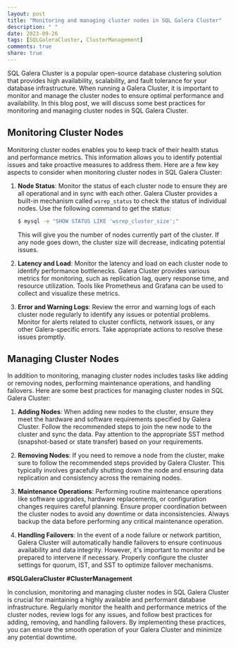 ```yaml
---
layout: post
title: "Monitoring and managing cluster nodes in SQL Galera Cluster"
description: " "
date: 2023-09-26
tags: [SQLGaleraCluster, ClusterManagement]
comments: true
share: true
---
```


SQL Galera Cluster is a popular open-source database clustering solution that provides high availability, scalability, and fault tolerance for your database infrastructure. When running a Galera Cluster, it is important to monitor and manage the cluster nodes to ensure optimal performance and availability. In this blog post, we will discuss some best practices for monitoring and managing cluster nodes in SQL Galera Cluster.

## Monitoring Cluster Nodes

Monitoring cluster nodes enables you to keep track of their health status and performance metrics. This information allows you to identify potential issues and take proactive measures to address them. Here are a few key aspects to consider when monitoring cluster nodes in SQL Galera Cluster:

1. **Node Status**: Monitor the status of each cluster node to ensure they are all operational and in sync with each other. Galera Cluster provides a built-in mechanism called `wsrep_status` to check the status of individual nodes. Use the following command to get the status:

   ```bash
   $ mysql -e "SHOW STATUS LIKE 'wsrep_cluster_size';"
   ```

   This will give you the number of nodes currently part of the cluster. If any node goes down, the cluster size will decrease, indicating potential issues.

2. **Latency and Load**: Monitor the latency and load on each cluster node to identify performance bottlenecks. Galera Cluster provides various metrics for monitoring, such as replication lag, query response time, and resource utilization. Tools like Prometheus and Grafana can be used to collect and visualize these metrics.

3. **Error and Warning Logs**: Review the error and warning logs of each cluster node regularly to identify any issues or potential problems. Monitor for alerts related to cluster conflicts, network issues, or any other Galera-specific errors. Take appropriate actions to resolve these issues promptly.

## Managing Cluster Nodes

In addition to monitoring, managing cluster nodes includes tasks like adding or removing nodes, performing maintenance operations, and handling failovers. Here are some best practices for managing cluster nodes in SQL Galera Cluster:

1. **Adding Nodes**: When adding new nodes to the cluster, ensure they meet the hardware and software requirements specified by Galera Cluster. Follow the recommended steps to join the new node to the cluster and sync the data. Pay attention to the appropriate SST method (snapshot-based or state transfer) based on your requirements.

2. **Removing Nodes**: If you need to remove a node from the cluster, make sure to follow the recommended steps provided by Galera Cluster. This typically involves gracefully shutting down the node and ensuring data replication and consistency across the remaining nodes.

3. **Maintenance Operations**: Performing routine maintenance operations like software upgrades, hardware replacements, or configuration changes requires careful planning. Ensure proper coordination between the cluster nodes to avoid any downtime or data inconsistencies. Always backup the data before performing any critical maintenance operation.

4. **Handling Failovers**: In the event of a node failure or network partition, Galera Cluster will automatically handle failovers to ensure continuous availability and data integrity. However, it's important to monitor and be prepared to intervene if necessary. Properly configure the cluster settings for quorum, IST, and SST to optimize failover mechanisms.

**#SQLGaleraCluster #ClusterManagement**

In conclusion, monitoring and managing cluster nodes in SQL Galera Cluster is crucial for maintaining a highly available and performant database infrastructure. Regularly monitor the health and performance metrics of the cluster nodes, review logs for any issues, and follow best practices for adding, removing, and handling failovers. By implementing these practices, you can ensure the smooth operation of your Galera Cluster and minimize any potential downtime.
